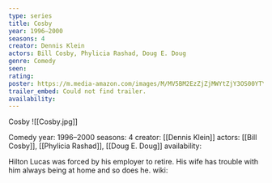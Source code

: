 ```yaml
---
type: series
title: Cosby
year: 1996–2000
seasons: 4
creator: Dennis Klein
actors: Bill Cosby, Phylicia Rashad, Doug E. Doug
genre: Comedy
seen:
rating: 
poster: https://m.media-amazon.com/images/M/MV5BM2EzZjZjMWYtZjY3OS00YTYzLThhNjUtZmQxZThmZDI4NGI0XkEyXkFqcGdeQXVyMTUyNjc3NDQ4._V1_SX300.jpg
trailer_embed: Could not find trailer.
availability:
---
```

Cosby
![[Cosby.jpg]]

Comedy
year: 1996–2000
seasons: 4
creator: [[Dennis Klein]]
actors: [[Bill Cosby]], [[Phylicia Rashad]], [[Doug E. Doug]]
availability:

Hilton Lucas was forced by his employer to retire. His wife has trouble with him always being at home and so does he.
wiki: 


